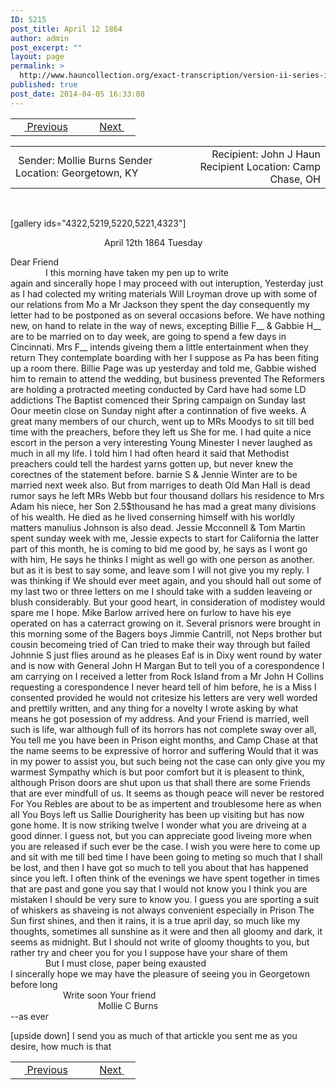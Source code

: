 ```yaml
---
ID: 5215
post_title: April 12 1864
author: admin
post_excerpt: ""
layout: page
permalink: >
  http://www.hauncollection.org/exact-transcription/version-ii-series-iii/april-12-1864/
published: true
post_date: 2014-04-05 16:33:08
---
```

<table style="width: 100%;" align="center">
<tbody>
<tr>
<td width="50%"> <a href="http://www.hauncollection.org/version-2/version-ii-series-iii/february-23-1864/"><img src="https://lh3.googleusercontent.com/-EFJpxxNiPNw/VqgtWBCZrMI/AAAAAAAAAFU/WfY4lPFWWkg/s800-Ic42/Soeb-Plain-Arrows-8-10px.png" alt="" width="10" height="10" /> Previous</a></td>
<td style="text-align: right;"><a href="http://www.hauncollection.org/version-2/version-ii-series-iii/april-17-1864/">Next <img src="https://lh3.googleusercontent.com/-67k0cYlpXHw/VqgtWKz1MXI/AAAAAAAAAFU/k9PW_Piyurk/s800-Ic42/Soeb-Plain-Arrows-5-10px.png" alt="" width="10" height="10" /></a></td>
</tr>
</tbody>
</table>
<table style="width: 100%;" align="center">
<tbody>
<tr>
<td width="50%"> Sender: Mollie Burns
Sender Location: Georgetown, KY</td>
<td style="text-align: right;">Recipient: John J Haun
Recipient Location: Camp Chase, OH</td>
</tr>
</tbody>
</table>
&nbsp;

[gallery ids="4322,5219,5220,5221,4323"]
<p style="padding-left: 150px;">April 12th 1864 Tuesday</p>
Dear Friend
<div style="text-indent: 4em;">I this morning have taken my pen up to write</div>
again and sincerally hope I may proceed with out
interuption, Yesterday just as I had colected my writing
materials Will Lroyman drove up with some of our
relations from Mo a Mr Jackson they spent the day
consequently my letter had to be postponed as on several
occasions before. We have nothing new, on hand to relate
in the way of news, excepting Billie F__ &amp; Gabbie H__ are
to be married on to day week, are going to spend a
few days in Cincinnati. Mrs F__ intends giveing them
a little entertainment when they return They contemplate
boarding with her I suppose as Pa has been fiting
up a room there. Billie Page was up yesterday and
told me, Gabbie wished him to remain to attend the
wedding, but business prevented The Reformers are holding
a protracted meeting conducted by Card have had
some LD addictions The Baptist comenced their Spring
campaign on Sunday last Oour meetin close on Sunday
night after a continnation of five weeks. A great many
members of our church, went up to MRs Moodys to sit till
bed time with the preachers, before they left us She
for me. I had quite a nice escort in the person
a very interesting Young Minester I never laughed as
much in all my life. I told him I had often heard
it said that Methodist preachers could tell the
hardest yarns gotten up, but never knew the corectnes
of the statement before. barnie S &amp; Jennie Winter are
to be married next week also. But from marriges to
death Old Man Hall is dead rumor says he left MRs
Webb but four thousand dollars his residence to Mrs Adam
his niece, her Son 2.5$thousand he has mad a great
many divisions of his wealth. He died as he lived
conserning himself with his worldly matters manulius
Johnson is also dead. Jessie Mcconnell &amp; Tom Martin
spent sunday week with me, Jessie expects to start
for California the latter part of this month, he
is coming to bid me good by, he says as I wont go
with him, He says he thinks I might as well go
with one person as another. but as it is best to say
some, and leave som I will not give you my
reply. I was thinking if We should ever meet
again, and you should hall out some of my last
two or three letters on me I should take with
a sudden leaveing or blush considerably. But your
good heart, in consideration of modistey would spare
me I hope. Mike Barlow arrived here on furlow
to have his eye operated on has a caterract growing
on it. Several prisnors were brought in this morning
some of the Bagers boys Jimmie Cantrill, not Neps
brother but cousin becomeing tried of Can tried to
make their way through but failed Johnnie S just
flies around as he pleases Eaf is in Dixy went round
by water and is now with General John H Margan
But to tell you of a corespondence I am carrying
on I received a letter from Rock Island from
a Mr John H Collins requesting a corespondence
I never heard tell of him before, he is a Miss I consented
provided he would not critesize his letters are very
well worded and prettily written, and any thing
for a novelty I wrote asking by what means he got
posession of my address. And your Friend is married,
well such is life, war although full of its horrors has
not complete sway over all, You tell me you have
been in Prison eight months, and Camp Chase at
that the name seems to be expressive of horror and
suffering Would that it was in my power to assist
you, but such being not the case can only give
you my warmest Sympathy which is but poor
comfort but it is pleasent to think, although
Prison doors are shut upon us that shall there
are some Friends that are ever mindfull
of us. It seems as though peace will never be restored
For You Rebles are about to be as impertent
and troublesome here as when all You Boys
left us Sallie Dourigherity has been up visiting but has
now gone home. It is now striking twelve I wonder what
you are driveing at a good dinner. I guess not, but
you can appreciate good liveing more when you
are released if such ever be the case. I wish you
were here to come up and sit with me till bed
time I have been going to meting so much that
I shall be lost, and then I have got so much
to tell you about that has happened since you
left. I often think of the evenings we have spent together
in times that are past and gone you say that I would
not know you I think you are mistaken I should be
very sure to know you. I guess you are sporting a suit of
whiskers as shaveing is not always convenient especially
in Prison The Sun first shines, and then it rains, it
is a true april day, so much like my thoughts,
sometimes all sunshine as it were and then
all gloomy and dark, it seems as midnight. But
I should not write of gloomy thoughts to you, but
rather try and cheer you for you I suppose have
your share of them
<div style="text-indent: 4em;">But I must close, paper being exausted</div>
I sincerally hope we may have the pleasure of seeing
you in Georgetown before long
<div style="text-indent: 6em;">Write soon Your friend</div>
<div style="text-indent: 10em;">Mollie C Burns</div>
--as ever

[upside down]
I send you as much of that artickle
you sent me as you desire, how much
is that

<table style="width: 100%;" align="center">
<tbody>
<tr>
<td width="50%"> <a href="http://www.hauncollection.org/version-2/version-ii-series-iii/february-23-1864/"><img src="https://lh3.googleusercontent.com/-EFJpxxNiPNw/VqgtWBCZrMI/AAAAAAAAAFU/WfY4lPFWWkg/s800-Ic42/Soeb-Plain-Arrows-8-10px.png" alt="" width="10" height="10" /> Previous</a></td>
<td style="text-align: right;"><a href="http://www.hauncollection.org/version-2/version-ii-series-iii/april-17-1864/">Next <img src="https://lh3.googleusercontent.com/-67k0cYlpXHw/VqgtWKz1MXI/AAAAAAAAAFU/k9PW_Piyurk/s800-Ic42/Soeb-Plain-Arrows-5-10px.png" alt="" width="10" height="10" /></a></td>
</tr>
</tbody>
</table>